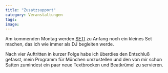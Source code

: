 ```yaml
---
title: "Zusatzsupport"
category: Veranstaltungen
tags: 
image: 
---
```


Am kommenden Montag werden [SETI](http://www.seti-projekt.de) zu Anfang noch ein kleines Set machen, das ich wie immer als DJ begleiten werde.

Nach vier Auftritten in kurzer Folge habe ich überdies den Entschluß gefasst, mein Programm für München umzustellen und den von mir schon Satten zumindest ein paar neue Textbrocken und Beatkrümel zu servieren.

